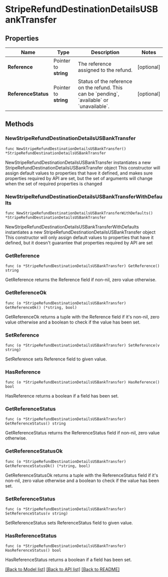 # StripeRefundDestinationDetailsUSBankTransfer

## Properties

Name | Type | Description | Notes
------------ | ------------- | ------------- | -------------
**Reference** | Pointer to **string** | The reference assigned to the refund. | [optional] 
**ReferenceStatus** | Pointer to **string** | Status of the reference on the refund. This can be &#x60;pending&#x60;, &#x60;available&#x60; or &#x60;unavailable&#x60;. | [optional] 

## Methods

### NewStripeRefundDestinationDetailsUSBankTransfer

`func NewStripeRefundDestinationDetailsUSBankTransfer() *StripeRefundDestinationDetailsUSBankTransfer`

NewStripeRefundDestinationDetailsUSBankTransfer instantiates a new StripeRefundDestinationDetailsUSBankTransfer object
This constructor will assign default values to properties that have it defined,
and makes sure properties required by API are set, but the set of arguments
will change when the set of required properties is changed

### NewStripeRefundDestinationDetailsUSBankTransferWithDefaults

`func NewStripeRefundDestinationDetailsUSBankTransferWithDefaults() *StripeRefundDestinationDetailsUSBankTransfer`

NewStripeRefundDestinationDetailsUSBankTransferWithDefaults instantiates a new StripeRefundDestinationDetailsUSBankTransfer object
This constructor will only assign default values to properties that have it defined,
but it doesn't guarantee that properties required by API are set

### GetReference

`func (o *StripeRefundDestinationDetailsUSBankTransfer) GetReference() string`

GetReference returns the Reference field if non-nil, zero value otherwise.

### GetReferenceOk

`func (o *StripeRefundDestinationDetailsUSBankTransfer) GetReferenceOk() (*string, bool)`

GetReferenceOk returns a tuple with the Reference field if it's non-nil, zero value otherwise
and a boolean to check if the value has been set.

### SetReference

`func (o *StripeRefundDestinationDetailsUSBankTransfer) SetReference(v string)`

SetReference sets Reference field to given value.

### HasReference

`func (o *StripeRefundDestinationDetailsUSBankTransfer) HasReference() bool`

HasReference returns a boolean if a field has been set.

### GetReferenceStatus

`func (o *StripeRefundDestinationDetailsUSBankTransfer) GetReferenceStatus() string`

GetReferenceStatus returns the ReferenceStatus field if non-nil, zero value otherwise.

### GetReferenceStatusOk

`func (o *StripeRefundDestinationDetailsUSBankTransfer) GetReferenceStatusOk() (*string, bool)`

GetReferenceStatusOk returns a tuple with the ReferenceStatus field if it's non-nil, zero value otherwise
and a boolean to check if the value has been set.

### SetReferenceStatus

`func (o *StripeRefundDestinationDetailsUSBankTransfer) SetReferenceStatus(v string)`

SetReferenceStatus sets ReferenceStatus field to given value.

### HasReferenceStatus

`func (o *StripeRefundDestinationDetailsUSBankTransfer) HasReferenceStatus() bool`

HasReferenceStatus returns a boolean if a field has been set.


[[Back to Model list]](../README.md#documentation-for-models) [[Back to API list]](../README.md#documentation-for-api-endpoints) [[Back to README]](../README.md)


